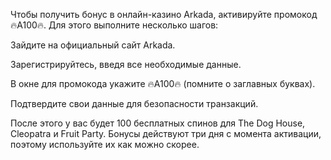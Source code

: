 Чтобы получить бонус в онлайн-казино Arkada, активируйте промокод 🔥A100🔥. Для этого выполните несколько шагов:

Зайдите на официальный сайт Arkada.

Зарегистрируйтесь, введя все необходимые данные.

В окне для промокода укажите 🔥A100🔥 (помните о заглавных буквах).

Подтвердите свои данные для безопасности транзакций.

После этого у вас будет 100 бесплатных спинов для The Dog House, Cleopatra и Fruit Party. Бонусы действуют три дня с момента активации, поэтому используйте их как можно скорее.

